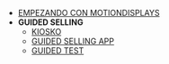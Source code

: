 <!-- docs/_sidebar.md -->

* [EMPEZANDO CON MOTIONDISPLAYS](/)
* **GUIDED SELLING**
	* [KIOSKO](guide.md)
	* [GUIDED SELLING APP](guide-app.md)
	* [GUIDED TEST](guide2.md)
